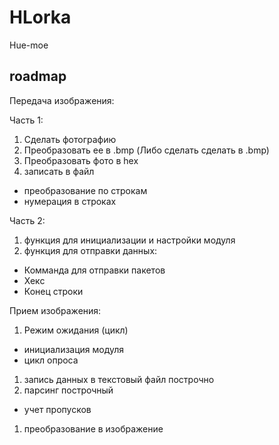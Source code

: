 # HLorka
Hue-moe
## roadmap 
Передача изображения:

Часть 1:

1. Сделать фотографию
1. Преобразовать ее в .bmp (Либо сделать сделать в .bmp)
1. Преобразовать фото в hex
1. записать в файл
- преобразование по строкам
- нумерация в строках
  

Часть 2:

1. функция для инициализации и настройки модуля
1. функция для отправки данных:
- Комманда для отправки пакетов
- Хекс
- Конец строки
  
  
Прием изображения:

1. Режим ожидания (цикл)
- инициализация модуля
- цикл опроса
1. запись данных в текстовый файл построчно
1. парсинг построчный 
- учет пропусков
1. преобразование в изображение 
